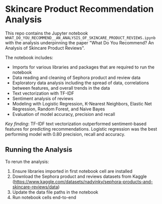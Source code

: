 # Skincare Product Recommendation Analysis 

This repo contains the Jupyter notebook `WHAT_DO_YOU_RECOMMEND__AN_ANALYSIS_OF_SKINCARE_PRODUCT_REVIEWS.ipynb` with the analysis underpinning the paper "What Do You Recommend? An Analysis of Skincare Product Reviews".

The notebook includes:
- Imports for various libraries and packages that are required to run the notebook
- Data reading and cleaning of Sephora product and review data
- Exploratory data analysis including the spread of data, correlations between features, and overall trends in the data
- Text vectorization with TF-IDF
- Sentiment analysis of reviews
- Modeling with Logistic Regression, K-Nearest Neighbors, Elastic Net Regression, Random Forest, and Naive Bayes
- Evaluation of model accuracy, precision and recall

*Key finding*: TF-IDF text vectorization outperformed sentiment-based features for predicting recommendations. Logistic regression was the best
performing model with 0.80 precision, recall and accuracy.

## Running the Analysis

To rerun the analysis:  
1. Ensure libraries imported in first notebook cell are installed 
2. Download the Sephora product and reviews datasets from Kaggle (https://www.kaggle.com/datasets/nadyinky/sephora-products-and-skincare-reviews/data)
3. Update the data file paths in the notebook  
4. Run notebook cells end-to-end
